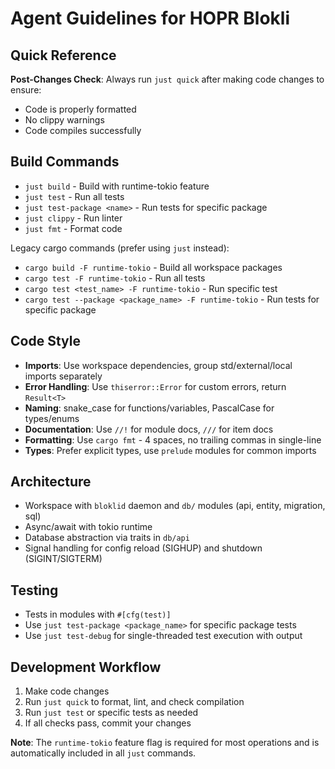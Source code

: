 # Agent Guidelines for HOPR Blokli

## Quick Reference

**Post-Changes Check**: Always run `just quick` after making code changes to ensure:

- Code is properly formatted
- No clippy warnings
- Code compiles successfully

## Build Commands

- `just build` - Build with runtime-tokio feature
- `just test` - Run all tests
- `just test-package <name>` - Run tests for specific package
- `just clippy` - Run linter
- `just fmt` - Format code

Legacy cargo commands (prefer using `just` instead):

- `cargo build -F runtime-tokio` - Build all workspace packages
- `cargo test -F runtime-tokio` - Run all tests
- `cargo test <test_name> -F runtime-tokio` - Run specific test
- `cargo test --package <package_name> -F runtime-tokio` - Run tests for specific package

## Code Style

- **Imports**: Use workspace dependencies, group std/external/local imports separately
- **Error Handling**: Use `thiserror::Error` for custom errors, return `Result<T>`
- **Naming**: snake_case for functions/variables, PascalCase for types/enums
- **Documentation**: Use `//!` for module docs, `///` for item docs
- **Formatting**: Use `cargo fmt` - 4 spaces, no trailing commas in single-line
- **Types**: Prefer explicit types, use `prelude` modules for common imports

## Architecture

- Workspace with `bloklid` daemon and `db/` modules (api, entity, migration, sql)
- Async/await with tokio runtime
- Database abstraction via traits in `db/api`
- Signal handling for config reload (SIGHUP) and shutdown (SIGINT/SIGTERM)

## Testing

- Tests in modules with `#[cfg(test)]`
- Use `just test-package <package_name>` for specific package tests
- Use `just test-debug` for single-threaded test execution with output

## Development Workflow

1. Make code changes
2. Run `just quick` to format, lint, and check compilation
3. Run `just test` or specific tests as needed
4. If all checks pass, commit your changes

**Note**: The `runtime-tokio` feature flag is required for most operations and is automatically included in all `just` commands.

